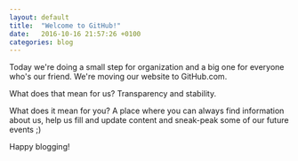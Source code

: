 ```yaml
---
layout: default
title:  "Welcome to GitHub!"
date:   2016-10-16 21:57:26 +0100
categories: blog
---
```

Today we're doing a small step for organization and a big one for everyone who's our friend.
We're moving our website to GitHub.com.

What does that mean for us? Transparency and stability.

What does it mean for you? A place where you can always find information about us, help us fill and update content and sneak-peak some of our future events ;)

Happy blogging!
